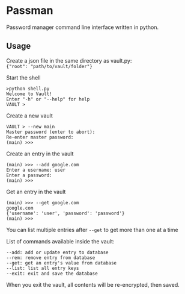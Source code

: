 Passman
=======
Password manager command line interface written in python.

Usage
-----
Create a json file in the same directory as vault.py:  
`{"root": "path/to/vault/folder"}`

Start the shell
```
>python shell.py
Welcome to Vault!
Enter "-h" or "--help" for help
VAULT > 
```

Create a new vault
```
VAULT > --new main
Master password (enter to abort): 
Re-enter master password: 
(main) >>> 
```

Create an entry in the vault
```
(main) >>> --add google.com
Enter a username: user
Enter a password: 
(main) >>> 
```

Get an entry in the vault
```
(main) >>> --get google.com
google.com
{'username': 'user', 'password': 'password'}
(main) >>> 
```
You can list multiple entries after `--get` to get more than one at a time

List of commands available inside the vault:
```
--add: add or update entry to database
--rem: remove entry from database
--get: get an entry's value from database
--list: list all entry keys
--exit: exit and save the database
```

When you exit the vault, all contents will be re-encrypted, then saved.